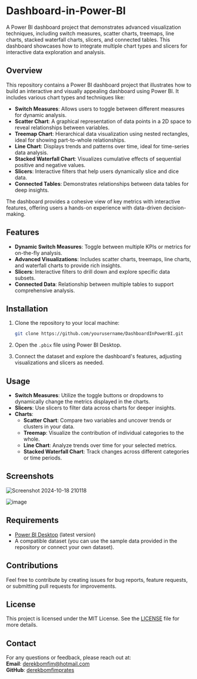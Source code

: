# Dashboard-in-Power-BI
A Power BI dashboard project that demonstrates advanced visualization techniques, including switch measures, scatter charts, treemaps, line charts, stacked waterfall charts, slicers, and connected tables. This dashboard showcases how to integrate multiple chart types and slicers for interactive data exploration and analysis.

## Overview
This repository contains a Power BI dashboard project that illustrates how to build an interactive and visually appealing dashboard using Power BI. It includes various chart types and techniques like:

- **Switch Measures**: Allows users to toggle between different measures for dynamic analysis.
- **Scatter Chart**: A graphical representation of data points in a 2D space to reveal relationships between variables.
- **Treemap Chart**: Hierarchical data visualization using nested rectangles, ideal for showing part-to-whole relationships.
- **Line Chart**: Displays trends and patterns over time, ideal for time-series data analysis.
- **Stacked Waterfall Chart**: Visualizes cumulative effects of sequential positive and negative values.
- **Slicers**: Interactive filters that help users dynamically slice and dice data.
- **Connected Tables**: Demonstrates relationships between data tables for deep insights.

The dashboard provides a cohesive view of key metrics with interactive features, offering users a hands-on experience with data-driven decision-making.

## Features

- **Dynamic Switch Measures**: Toggle between multiple KPIs or metrics for on-the-fly analysis.
- **Advanced Visualizations**: Includes scatter charts, treemaps, line charts, and waterfall charts to provide rich insights.
- **Slicers**: Interactive filters to drill down and explore specific data subsets.
- **Connected Data**: Relationship between multiple tables to support comprehensive analysis.
  
## Installation

1. Clone the repository to your local machine:
    ```bash
    git clone https://github.com/yourusername/DashboardInPowerBI.git
    ```

2. Open the `.pbix` file using Power BI Desktop.

3. Connect the dataset and explore the dashboard's features, adjusting visualizations and slicers as needed.

## Usage

- **Switch Measures**: Utilize the toggle buttons or dropdowns to dynamically change the metrics displayed in the charts.
- **Slicers**: Use slicers to filter data across charts for deeper insights.
- **Charts**: 
  - **Scatter Chart**: Compare two variables and uncover trends or clusters in your data.
  - **Treemap**: Visualize the contribution of individual categories to the whole.
  - **Line Chart**: Analyze trends over time for your selected metrics.
  - **Stacked Waterfall Chart**: Track changes across different categories or time periods.

## Screenshots

![Screenshot 2024-10-18 210118](https://github.com/user-attachments/assets/c57d39c6-90cb-4842-b455-30a970a845b7)

![image](https://github.com/user-attachments/assets/630ced19-4037-4028-83b3-1c8ab623ef2b)


## Requirements

- [Power BI Desktop](https://powerbi.microsoft.com/en-us/desktop/) (latest version)
- A compatible dataset (you can use the sample data provided in the repository or connect your own dataset).

## Contributions
Feel free to contribute by creating issues for bug reports, feature requests, or submitting pull requests for improvements.

## License
This project is licensed under the MIT License. See the [LICENSE](LICENSE) file for more details.

## Contact
For any questions or feedback, please reach out at:  
**Email**: derekbomfim@hotmail.com  
**GitHub**: [derekbomfimprates](https://github.com/derekbomfimprates)

